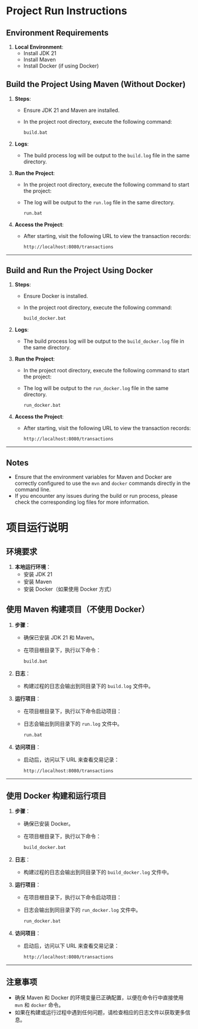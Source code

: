 # Project Run Instructions

## Environment Requirements

1. **Local Environment**:
   - Install JDK 21
   - Install Maven
   - Install Docker (if using Docker)

## Build the Project Using Maven (Without Docker)

1. **Steps**:
   - Ensure JDK 21 and Maven are installed.
   - In the project root directory, execute the following command:

     ```bash
     build.bat
     ```

2. **Logs**:
   - The build process log will be output to the `build.log` file in the same directory.

3. **Run the Project**:
   - In the project root directory, execute the following command to start the project:
   - The log will be output to the `run.log` file in the same directory.

     ```bash
     run.bat
     ```

4. **Access the Project**:
   - After starting, visit the following URL to view the transaction records:

     ```
     http://localhost:8080/transactions
     ```

---

## Build and Run the Project Using Docker

1. **Steps**:
   - Ensure Docker is installed.
   - In the project root directory, execute the following command:

     ```bash
     build_docker.bat
     ```

2. **Logs**:
   - The build process log will be output to the `build_docker.log` file in the same directory.

3. **Run the Project**:
   - In the project root directory, execute the following command to start the project:
   - The log will be output to the `run_docker.log` file in the same directory.

     ```bash
     run_docker.bat
     ```

4. **Access the Project**:
   - After starting, visit the following URL to view the transaction records:

     ```
     http://localhost:8080/transactions
     ```

---

## Notes

- Ensure that the environment variables for Maven and Docker are correctly configured to use the `mvn` and `docker` commands directly in the command line.
- If you encounter any issues during the build or run process, please check the corresponding log files for more information.

# 项目运行说明

## 环境要求

1. **本地运行环境**：
    - 安装 JDK 21
    - 安装 Maven
    - 安装 Docker（如果使用 Docker 方式）

## 使用 Maven 构建项目（不使用 Docker）

1. **步骤**：
    - 确保已安装 JDK 21 和 Maven。
    - 在项目根目录下，执行以下命令：

      ```bash
      build.bat
      ```

2. **日志**：
    - 构建过程的日志会输出到同目录下的 `build.log` 文件中。

3. **运行项目**：
    - 在项目根目录下，执行以下命令启动项目：
    - 日志会输出到同目录下的 `run.log` 文件中。

      ```bash
      run.bat
      ```

4. **访问项目**：
    - 启动后，访问以下 URL 来查看交易记录：

      ```
      http://localhost:8080/transactions
      ```

---

## 使用 Docker 构建和运行项目

1. **步骤**：
    - 确保已安装 Docker。
    - 在项目根目录下，执行以下命令：

      ```bash
      build_docker.bat
      ```

2. **日志**：
    - 构建过程的日志会输出到同目录下的 `build_docker.log` 文件中。

3. **运行项目**：
    - 在项目根目录下，执行以下命令启动项目：
    - 日志会输出到同目录下的 `run_docker.log` 文件中。

      ```bash
      run_docker.bat
      ```

4. **访问项目**：
    - 启动后，访问以下 URL 来查看交易记录：

      ```
      http://localhost:8080/transactions
      ```

---

## 注意事项

- 确保 Maven 和 Docker 的环境变量已正确配置，以便在命令行中直接使用 `mvn` 和 `docker` 命令。
- 如果在构建或运行过程中遇到任何问题，请检查相应的日志文件以获取更多信息。